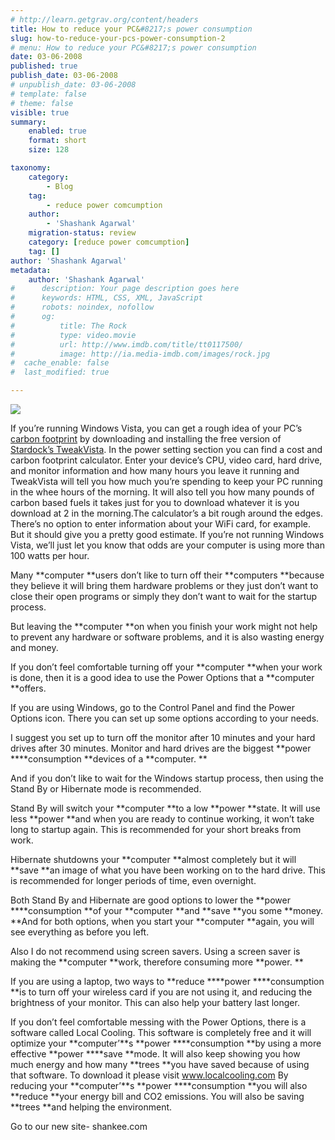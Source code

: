 ```yaml
---
# http://learn.getgrav.org/content/headers
title: How to reduce your PC&#8217;s power consumption
slug: how-to-reduce-your-pcs-power-consumption-2
# menu: How to reduce your PC&#8217;s power consumption
date: 03-06-2008
published: true
publish_date: 03-06-2008
# unpublish_date: 03-06-2008
# template: false
# theme: false
visible: true
summary:
    enabled: true
    format: short
    size: 128

taxonomy:
    category:
        - Blog
    tag:
        - reduce power comcumption
    author:
        - 'Shashank Agarwal'
    migration-status: review
    category: [reduce power comcumption]
    tag: []
author: 'Shashank Agarwal'
metadata:
    author: 'Shashank Agarwal'
#      description: Your page description goes here
#      keywords: HTML, CSS, XML, JavaScript
#      robots: noindex, nofollow
#      og:
#          title: The Rock
#          type: video.movie
#          url: http://www.imdb.com/title/tt0117500/
#          image: http://ia.media-imdb.com/images/rock.jpg
#  cache_enable: false
#  last_modified: true

---
```


[![](http://bp3.blogger.com/_V2JZuLkPrjQ/SETnkzf-9MI/AAAAAAAAAaE/azhYRKfHJ2c/s400/images.jpg)](http://bp3.blogger.com/_V2JZuLkPrjQ/SETnkzf-9MI/AAAAAAAAAaE/azhYRKfHJ2c/s1600-h/images.jpg)

If you’re running Windows Vista, you can get a rough idea of your PC’s [carbon footprint](http://www.greendaily.com/glossary/carbon-footprint/) by downloading and installing the free version of [Stardock’s TweakVista](http://www.stardock.com/products/tweakvista/). In the power setting section you can find a cost and carbon footprint calculator. Enter your device’s CPU, video card, hard drive, and monitor information and how many hours you leave it running and TweakVista will tell you how much you’re spending to keep your PC running in the whee hours of the morning. It will also tell you how many pounds of carbon based fuels it takes just for you to download whatever it is you download at 2 in the morning.The calculator’s a bit rough around the edges. There’s no option to enter information about your WiFi card, for example. But it should give you a pretty good estimate. If you’re not running Windows Vista, we’ll just let you know that odds are your computer is using more than 100 watts per hour.

 Many **computer **users don’t like to turn off their **computers **because they believe it will bring them hardware problems or they just don’t want to close their open programs or simply they don’t want to wait for the startup process.

But leaving the **computer **on when you finish your work might not help to prevent any hardware or software problems, and it is also wasting energy and money.

If you don’t feel comfortable turning off your **computer **when your work is done, then it is a good idea to use the Power Options that a **computer **offers.

If you are using Windows, go to the Control Panel and find the Power Options icon. There you can set up some options according to your needs.

I suggest you set up to turn off the monitor after 10 minutes and your hard drives after 30 minutes. Monitor and hard drives are the biggest **power ****consumption **devices of a **computer. **

And if you don’t like to wait for the Windows startup process, then using the Stand By or Hibernate mode is recommended.

Stand By will switch your **computer **to a low **power **state. It will use less **power **and when you are ready to continue working, it won’t take long to startup again. This is recommended for your short breaks from work.

Hibernate shutdowns your **computer **almost completely but it will **save **an image of what you have been working on to the hard drive. This is recommended for longer periods of time, even overnight.

Both Stand By and Hibernate are good options to lower the **power ****consumption **of your **computer **and **save **you some **money. **And for both options, when you start your **computer **again, you will see everything as before you left.

Also I do not recommend using screen savers. Using a screen saver is making the **computer **work, therefore consuming more **power. **

If you are using a laptop, two ways to **reduce ****power ****consumption **is to turn off your wireless card if you are not using it, and reducing the brightness of your monitor. This can also help your battery last longer.

If you don’t feel comfortable messing with the Power Options, there is a software called Local Cooling. This software is completely free and it will optimize your **computer’**s **power ****consumption **by using a more effective **power ****save **mode. It will also keep showing you how much energy and how many **trees **you have saved because of using that software. To download it please visit www.localcooling.com By reducing your **computer’**s **power ****consumption **you will also **reduce **your energy bill and CO2 emissions. You will also be saving **trees **and helping the environment.

Go to our new site- shankee.com
